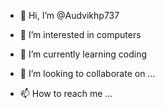 - 👋 Hi, I’m @Audvikhp737
- 👀 I’m interested in computers

- 🌱 I’m currently learning coding
- 💞️ I’m looking to collaborate on ...
- 📫 How to reach me ...

<!---
Audvikhp737/Audvikhp737 is a ✨ special ✨ repository because its `README.md` (this file) appears on your GitHub profile.
You can click the Preview link to take a look at your changes.
--->
